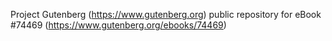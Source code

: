 Project Gutenberg (https://www.gutenberg.org) public repository for
eBook #74469 (https://www.gutenberg.org/ebooks/74469)
